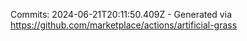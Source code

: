 Commits: 2024-06-21T20:11:50.409Z - Generated via https://github.com/marketplace/actions/artificial-grass
<br>
